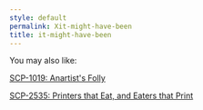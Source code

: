 ```yaml
---
style: default
permalink: Xit-might-have-been
title: it-might-have-been
---
```

You may also like:

[SCP-1019: Anartist's Folly](http://scp-wiki.net/scp-1019)

[SCP-2535: Printers that Eat, and Eaters that Print](http://scp-wiki.net/scp-2535)
